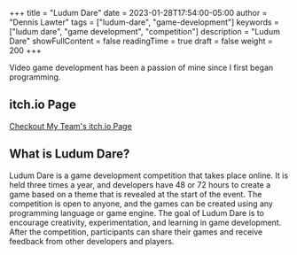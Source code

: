 +++
title = "Ludum Dare"
date = 2023-01-28T17:54:00-05:00
author = "Dennis Lawter"
tags = ["ludum-dare", "game-development"]
keywords = ["ludum dare", "game development", "competition"]
description = "Ludum Dare"
showFullContent = false
readingTime = true
draft = false
weight = 200
+++

Video game development has been a passion of mine since I first began programming.

## itch.io Page

[Checkout My Team's itch.io Page](https://bitonicsoft.itch.io/)

## What is Ludum Dare?
Ludum Dare is a game development competition that takes place online. It is held three times a year, and developers have 48 or 72 hours to create a game based on a theme that is revealed at the start of the event. The competition is open to anyone, and the games can be created using any programming language or game engine. The goal of Ludum Dare is to encourage creativity, experimentation, and learning in game development. After the competition, participants can share their games and receive feedback from other developers and players.
